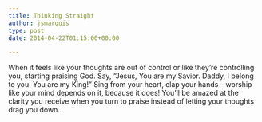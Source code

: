 ```yaml
---
title: Thinking Straight
author: jsmarquis
type: post
date: 2014-04-22T01:15:00+00:00

---
```

When it feels like your thoughts are out of control or like they&#8217;re controlling you, starting praising God. Say, &#8220;Jesus, You are my Savior. Daddy, I belong to you. You are my King!&#8221; Sing from your heart, clap your hands &#8211; worship like your mind depends on it, because it does! You&#8217;ll be amazed at the clarity you receive when you turn to praise instead of letting your thoughts drag you down.